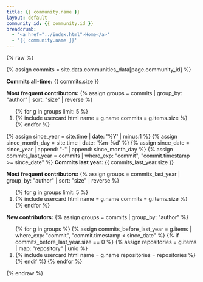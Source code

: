 ```yaml
---
title: {{ community.name }}
layout: default
community_id: {{ community.id }}
breadcrumb:
  - '<a href="../index.html">Home</a>'
  - '{{ community.name }}'
---
```


{% raw %}

{% assign commits = site.data.communities_data[page.community_id] %}

**Commits all-time:** {{ commits.size }}

**Most frequent contributors:**
{% assign groups = commits | group_by: "author" | sort: "size" | reverse %}
<ol>
{% for g in groups limit: 5 %}
  <li>{% include usercard.html name = g.name commits = g.items.size %}</li>
{% endfor %}
</ol>

{% assign since_year = site.time | date: '%Y' | minus:1 %}
{% assign since_month_day = site.time | date: '%m-%d' %}
{% assign since_date = since_year | append: "-" | append: since_month_day %}
{% assign commits_last_year = commits | where_exp: "commit", "commit.timestamp >= since_date" %}
**Commits last year:**
{{ commits_last_year.size }}

**Most frequent contributors:**
{% assign groups = commits_last_year | group_by: "author" | sort: "size" | reverse %}
<ol>
{% for g in groups limit: 5 %}
  <li>{% include usercard.html name = g.name commits = g.items.size %}</li>
{% endfor %}
</ol>

**New contributors:**
{% assign groups = commits | group_by: "author" %}
<ol>
{% for g in groups %}
  {% assign commits_before_last_year = g.items | where_exp: "commit", "commit.timestamp < since_date" %}
  {% if commits_before_last_year.size == 0 %}
    {% assign repositories = g.items | map: "repository" | uniq %}
    <li>{% include usercard.html name = g.name repositories = repositories %}</li>
  {% endif %}
{% endfor %}
</ol>

{% endraw %}
